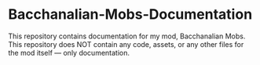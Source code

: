 # Bacchanalian-Mobs-Documentation
This repository contains documentation for my mod, Bacchanalian Mobs.
This repository does NOT contain any code, assets, or any other files for the mod itself — only documentation.
